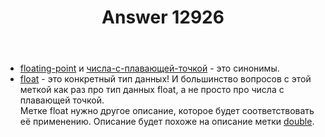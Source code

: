﻿---
title: "Answer 12926"
se.owner.user_id: 532877
se.owner.display_name: "Зонтик"
se.owner.link: "https://ru.meta.stackoverflow.com/users/532877/%d0%97%d0%be%d0%bd%d1%82%d0%b8%d0%ba"
se.answer_id: 12926
se.question_id: 12921
se.post_type: answer
se.is_accepted: False
---
<ul>
<li><a href="https://ru.stackoverflow.com/questions/tagged/floating-point" class="post-tag" title="показать вопросы с меткой [floating-point]" aria-label="показать вопросы с меткой [floating-point]" rel="tag" aria-labelledby="tag-floating-point-tooltip-container">floating-point</a> и <a href="https://ru.stackoverflow.com/questions/tagged/%d1%87%d0%b8%d1%81%d0%bb%d0%b0-%d1%81-%d0%bf%d0%bb%d0%b0%d0%b2%d0%b0%d1%8e%d1%89%d0%b5%d0%b9-%d1%82%d0%be%d1%87%d0%ba%d0%be%d0%b9" class="post-tag" title="показать вопросы с меткой [числа-с-плавающей-точкой]" aria-label="показать вопросы с меткой [числа-с-плавающей-точкой]" rel="tag" aria-labelledby="tag-числа-с-плавающей-точкой-tooltip-container">числа-с-плавающей-точкой</a> - это синонимы.</li>
<li><a href="https://ru.stackoverflow.com/questions/tagged/float" class="post-tag" title="показать вопросы с меткой [float]" aria-label="показать вопросы с меткой [float]" rel="tag" aria-labelledby="tag-float-tooltip-container">float</a> - это конкретный тип данных! И большинство вопросов с этой меткой как раз про тип данных float, а не просто про числа с плавающей точкой. <br> Метке float нужно другое описание, которое будет соответствовать её применению. Описание будет похоже на описание метки <a href="https://ru.stackoverflow.com/questions/tagged/double" class="post-tag" title="показать вопросы с меткой [double]" aria-label="показать вопросы с меткой [double]" rel="tag" aria-labelledby="tag-double-tooltip-container">double</a>.</li>
</ul>
